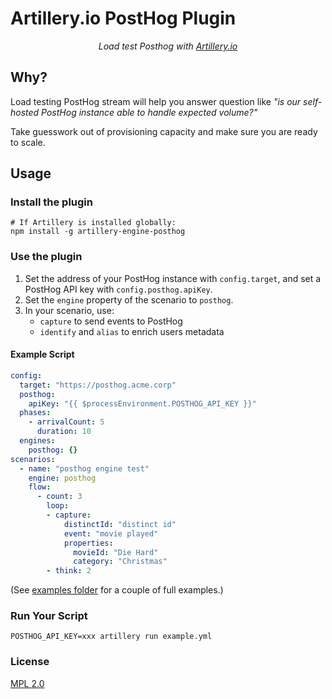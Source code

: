 # Artillery.io PostHog Plugin

<p align="center">
    <em>Load test Posthog with <a href="https://artillery.io">Artillery.io</a></em>
</p>

## Why?

Load testing PostHog stream will help you answer question like _"is our self-hosted PostHog instance able to handle expected volume?"_

Take guesswork out of provisioning capacity and make sure you are ready to scale.

## Usage

### Install the plugin

```
# If Artillery is installed globally:
npm install -g artillery-engine-posthog
```

### Use the plugin

1. Set the address of your PostHog instance with `config.target`, and set a PostHog API key with `config.posthog.apiKey`.
2. Set the `engine` property of the scenario to `posthog`.
3. In your scenario, use:
    - `capture` to send events to PostHog
    - `identify` and `alias` to enrich users metadata

#### Example Script

```yaml
config:
  target: "https://posthog.acme.corp"
  posthog:
    apiKey: "{{ $processEnvironment.POSTHOG_API_KEY }}"
  phases:
    - arrivalCount: 5
      duration: 10
  engines:
    posthog: {}
scenarios:
  - name: "posthog engine test"
    engine: posthog
    flow:
      - count: 3
        loop:
        - capture:
            distinctId: "distinct id"
            event: "movie played"
            properties:
              movieId: "Die Hard"
              category: "Christmas"
        - think: 2
```

(See [examples folder](examples/) for a couple of full examples.)

### Run Your Script

```
POSTHOG_API_KEY=xxx artillery run example.yml
```

### License

[MPL 2.0](https://www.mozilla.org/en-US/MPL/2.0/)

